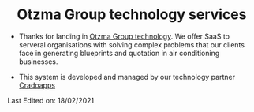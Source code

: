 <h1 align="center">Otzma Group technology services </h1>


* Thanks for landing in [Otzma Group technology](https://otzma-group.co.il). We offer SaaS to serveral organisations with solving complex problems that our clients face in generating blueprints and quotation in air conditioning businesses.

  

* This system is developed and managed by our technology partner [Cradoapps](https://cradoapps.com)
 
 
 
 

Last Edited on: 18/02/2021
